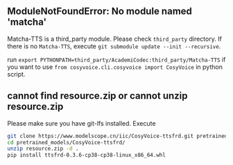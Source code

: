## ModuleNotFoundError: No module named 'matcha'

Matcha-TTS is a third_party module. Please check `third_party` directory. If there is no `Matcha-TTS`, execute `git submodule update --init --recursive`.

run `export PYTHONPATH=third_party/AcademiCodec:third_party/Matcha-TTS` if you want to use `from cosyvoice.cli.cosyvoice import CosyVoice` in python script.

## cannot find resource.zip or cannot unzip resource.zip

Please make sure you have git-lfs installed. Execute

```sh
git clone https://www.modelscope.cn/iic/CosyVoice-ttsfrd.git pretrained_models/CosyVoice-ttsfrd
cd pretrained_models/CosyVoice-ttsfrd/
unzip resource.zip -d .
pip install ttsfrd-0.3.6-cp38-cp38-linux_x86_64.whl
```
